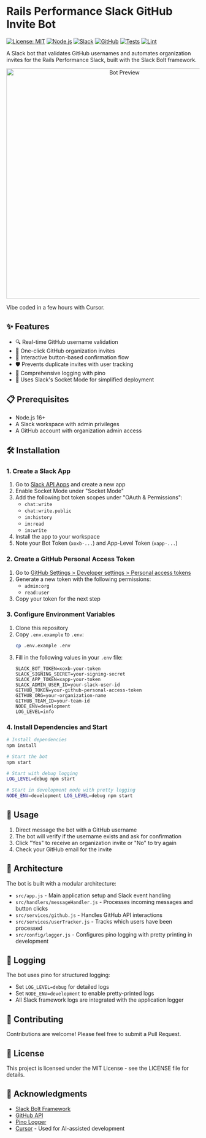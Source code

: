 # Rails Performance Slack GitHub Invite Bot

[![License: MIT](https://img.shields.io/badge/License-MIT-yellow.svg)](https://opensource.org/licenses/MIT)
[![Node.js](https://img.shields.io/badge/Node.js-v16+-green.svg)](https://nodejs.org)
[![Slack](https://img.shields.io/badge/Slack-4A154B?logo=slack&logoColor=white)](https://slack.com)
[![GitHub](https://img.shields.io/badge/GitHub-100000?logo=github&logoColor=white)](https://github.com)
[![Tests](https://github.com/speedshop/slackbot/actions/workflows/test.yml/badge.svg)](https://github.com/speedshop/slackbot/actions/workflows/test.yml)
[![Lint](https://github.com/speedshop/slackbot/actions/workflows/lint.yml/badge.svg)](https://github.com/speedshop/slackbot/actions/workflows/lint.yml)

A Slack bot that validates GitHub usernames and automates organization invites for the Rails Performance Slack, built with the Slack Bolt framework.

<p align="center">
  <img src="https://user-images.githubusercontent.com/845662/114326758-64d1c580-9b73-11eb-95a1-e767558e1e78.png" alt="Bot Preview" width="600">
</p>

Vibe coded in a few hours with Cursor.

## ✨ Features

- 🔍 Real-time GitHub username validation
- 🚀 One-click GitHub organization invites
- 🔄 Interactive button-based confirmation flow
- 🛡️ Prevents duplicate invites with user tracking
- 📝 Comprehensive logging with pino
- 🔌 Uses Slack's Socket Mode for simplified deployment

## 📋 Prerequisites

- Node.js 16+
- A Slack workspace with admin privileges
- A GitHub account with organization admin access

## 🛠️ Installation

### 1. Create a Slack App

1. Go to [Slack API Apps](https://api.slack.com/apps) and create a new app
2. Enable Socket Mode under "Socket Mode"
3. Add the following bot token scopes under "OAuth & Permissions":
   - `chat:write`
   - `chat:write.public`
   - `im:history`
   - `im:read`
   - `im:write`
4. Install the app to your workspace
5. Note your Bot Token (`xoxb-...`) and App-Level Token (`xapp-...`)

### 2. Create a GitHub Personal Access Token

1. Go to [GitHub Settings > Developer settings > Personal access tokens](https://github.com/settings/tokens)
2. Generate a new token with the following permissions:
   - `admin:org`
   - `read:user`
3. Copy your token for the next step

### 3. Configure Environment Variables

1. Clone this repository
2. Copy `.env.example` to `.env`:
   ```bash
   cp .env.example .env
   ```
3. Fill in the following values in your `.env` file:
   ```
   SLACK_BOT_TOKEN=xoxb-your-token
   SLACK_SIGNING_SECRET=your-signing-secret
   SLACK_APP_TOKEN=xapp-your-token
   SLACK_ADMIN_USER_ID=your-slack-user-id
   GITHUB_TOKEN=your-github-personal-access-token
   GITHUB_ORG=your-organization-name
   GITHUB_TEAM_ID=your-team-id
   NODE_ENV=development
   LOG_LEVEL=info
   ```

### 4. Install Dependencies and Start

```bash
# Install dependencies
npm install

# Start the bot
npm start

# Start with debug logging
LOG_LEVEL=debug npm start

# Start in development mode with pretty logging
NODE_ENV=development LOG_LEVEL=debug npm start
```

## 🚀 Usage

1. Direct message the bot with a GitHub username
2. The bot will verify if the username exists and ask for confirmation
3. Click "Yes" to receive an organization invite or "No" to try again
4. Check your GitHub email for the invite

## 🧩 Architecture

The bot is built with a modular architecture:

- `src/app.js` - Main application setup and Slack event handling
- `src/handlers/messageHandler.js` - Processes incoming messages and button clicks
- `src/services/github.js` - Handles GitHub API interactions
- `src/services/userTracker.js` - Tracks which users have been processed
- `src/config/logger.js` - Configures pino logging with pretty printing in development

## 📝 Logging

The bot uses pino for structured logging:

- Set `LOG_LEVEL=debug` for detailed logs
- Set `NODE_ENV=development` to enable pretty-printed logs
- All Slack framework logs are integrated with the application logger

## 🤝 Contributing

Contributions are welcome! Please feel free to submit a Pull Request.

## 📄 License

This project is licensed under the MIT License - see the LICENSE file for details.

## 🙏 Acknowledgments

- [Slack Bolt Framework](https://slack.dev/bolt-js/concepts)
- [GitHub API](https://docs.github.com/en/rest)
- [Pino Logger](https://getpino.io/)
- [Cursor](https://cursor.sh/) - Used for AI-assisted development
